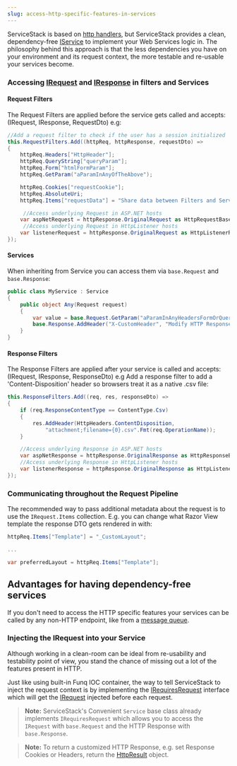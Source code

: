 ```yaml
---
slug: access-http-specific-features-in-services
---
```

ServiceStack is based on [http handlers](http://msdn.microsoft.com/en-us/library/system.web.ihttphandler.aspx), but ServiceStack provides a clean, dependency-free [IService](https://github.com/ServiceStack/ServiceStack/blob/master/src/ServiceStack.Interfaces/IService.cs) to implement your Web Services logic in. The philosophy behind this approach is that the less dependencies you have on your environment and its request context, the more testable and re-usable your services become. 

### Accessing [IRequest](https://github.com/ServiceStack/ServiceStack/blob/master/src/ServiceStack.Interfaces/Web/IRequest.cs) and [IResponse](https://github.com/ServiceStack/ServiceStack/blob/master/src/ServiceStack.Interfaces/Web/IResponse.cs) in filters and Services

#### Request Filters

The Request Filters are applied before the service gets called and accepts: (IRequest, IResponse, RequestDto) e.g:

```csharp
//Add a request filter to check if the user has a session initialized
this.RequestFilters.Add((httpReq, httpResponse, requestDto) =>
{
    httpReq.Headers["HttpHeader"];
    httpReq.QueryString["queryParam"];
    httpReq.Form["htmlFormParam"];
    httpReq.GetParam("aParamInAnyOfTheAbove");

    httpReq.Cookies["requestCookie"];
    httpReq.AbsoluteUri;
    httpReq.Items["requestData"] = "Share data between Filters and Services";

     //Access underlying Request in ASP.NET hosts
    var aspNetRequest = httpResponse.OriginalRequest as HttpRequestBase;
     //Access underlying Request in HttpListener hosts
    var listenerRequest = httpResponse.OriginalRequest as HttpListenerRequest;
});
```

#### Services

When inheriting from Service you can access them via `base.Request` and `base.Response`:

```csharp
public class MyService : Service
{
    public object Any(Request request)
    {
        var value = base.Request.GetParam("aParamInAnyHeadersFormOrQueryString");
        base.Response.AddHeader("X-CustomHeader", "Modify HTTP Response in Service");
    }
}
```

#### Response Filters

The Response Filters are applied after your service is called and accepts: (IRequest, IResponse, ResponseDto) e.g Add a response filter to add a 'Content-Disposition' header so browsers treat it as a native .csv file:

```csharp
this.ResponseFilters.Add((req, res, responseDto) => 
{
    if (req.ResponseContentType == ContentType.Csv)
    {
        res.AddHeader(HttpHeaders.ContentDisposition,
            "attachment;filename={0}.csv".Fmt(req.OperationName));
    }

    //Access underlying Response in ASP.NET hosts
    var aspNetResponse = httpResponse.OriginalResponse as HttpResponseBase;
    //Access underlying Response in HttpListener hosts
    var listenerResponse = httpResponse.OriginalResponse as HttpListenerResponse;
});
```

### Communicating throughout the Request Pipeline

The recommended way to pass additional metadata about the request is to use the `IRequest.Items` collection. E.g. you can change what Razor View template the response DTO gets rendered in with: 

```csharp
httpReq.Items["Template"] = "_CustomLayout";

...

var preferredLayout = httpReq.Items["Template"];
```

## Advantages for having dependency-free services

If you don't need to access the HTTP specific features your services can be called by any non-HTTP endpoint,  like from a [message queue](?id=Messaging).

### Injecting the IRequest into your Service

Although working in a clean-room can be ideal from re-usability and testability point of view, you stand the chance of missing out a lot of the features present in HTTP.

Just like using built-in Funq IOC container, the way to tell ServiceStack to inject the request context is by implementing the [IRequiresRequest](https://github.com/ServiceStack/ServiceStack/blob/master/src/ServiceStack.Interfaces/Web/IRequiresRequest.cs) interface which will get the [IRequest](https://github.com/ServiceStack/ServiceStack/blob/master/src/ServiceStack.Interfaces/Web/IRequest.cs) injected before each request.

> **Note:** ServiceStack's Convenient `Service` base class already implements `IRequiresRequest` which allows you to access the `IRequest` with `base.Request` and the HTTP Response with `base.Response`.

> **Note:** To return a customized HTTP Response, e.g. set Response Cookies or Headers, return the [HttpResult](https://github.com/ServiceStack/ServiceStack/blob/master/src/ServiceStack/HttpResult.cs) object.